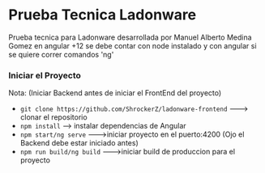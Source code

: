 Prueba Tecnica Ladonware
============
Prueba tecnica para Ladonware desarrollada por Manuel Alberto Medina Gomez en angular +12 
se debe contar con node instalado y con angular si se quiere correr comandos 'ng' 

### Iniciar el Proyecto
Nota: (Iniciar Backend antes de iniciar  el FrontEnd del proyecto)
- `git clone https://github.com/ShrockerZ/ladonware-frontend` ---> clonar el repositorio
- `npm install` --> instalar dependencias de Angular
- `npm start/ng serve`  	--->iniciar proyecto en el puerto:4200  (Ojo el Backend debe estar iniciado antes)
- `npm run build/ng build` 	--->iniciar build de produccion para el proyecto	
